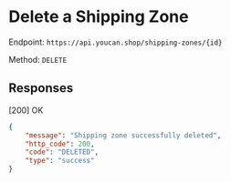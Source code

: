 # Delete a Shipping Zone

Endpoint: `https://api.youcan.shop/shipping-zones/{id}`

Method: `DELETE`

<a name="response"></a>

## Responses

[200] OK
 
```json
{
    "message": "Shipping zone successfully deleted",
    "http_code": 200,
    "code": "DELETED",
    "type": "success"
}
```
